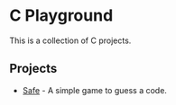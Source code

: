 # C Playground

This is a collection of C projects.

## Projects

- [Safe](./safe/) - A simple game to guess a code.

